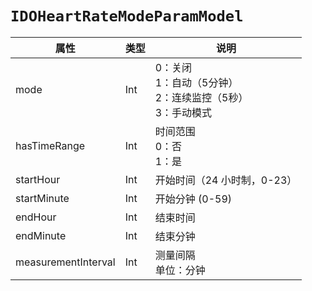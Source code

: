 # `IDOHeartRateModeParamModel`

| 属性        | 类型    | 说明         |
| ----------- | ------- | ------------ |
| mode | Int | 0：关闭<br/>1：自动（5分钟）<br/>2：连续监控（5秒）<br/>3：手动模式 |
| hasTimeRange | Int | 时间范围<br/>0：否<br/>1：是 |
| startHour | Int | 开始时间（24 小时制，0-23） |
| startMinute | Int | 开始分钟 (0-59) |
| endHour | Int | 结束时间 |
| endMinute | Int | 结束分钟 |
| measurementInterval | Int | 测量间隔<br/>单位：分钟 |
